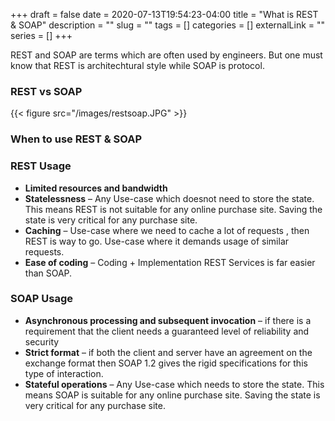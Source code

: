 +++ 
draft = false
date = 2020-07-13T19:54:23-04:00
title = "What is REST & SOAP"
description = ""
slug = "" 
tags = []
categories = []
externalLink = ""
series = []
+++

REST and SOAP are terms which are often used by engineers. But one must know that REST is architechtural style while SOAP is protocol.

### REST vs SOAP

{{< figure src="/images/restsoap.JPG" >}}

### When to use REST & SOAP

### REST Usage

- **Limited resources and bandwidth**
- **Statelessness** – Any Use-case which doesnot need to store the state. This means REST is not suitable for any online purchase site. Saving the state is very critical for any purchase site. 
- **Caching** – Use-case where we need to cache a lot of requests , then REST is way to go. Use-case where it demands usage of similar requests.
- **Ease of coding** – Coding + Implementation REST Services  is far easier than SOAP. 


### SOAP Usage

- **Asynchronous processing and subsequent invocation** – if there is a requirement that the client needs a guaranteed level of reliability and security 
- **Strict format** – if both the client and server have an agreement on the exchange format then SOAP 1.2 gives the rigid specifications for this type of interaction.
- **Stateful operations** – Any Use-case which needs to store the state. This means SOAP is suitable for any online purchase site. Saving the state is very critical for any purchase site. 
